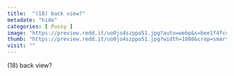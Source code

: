 ```yaml
---
title:  "(18) back view?"
metadate: "hide"
categories: [ Pussy ]
image: "https://preview.redd.it/uo0jo4szppo51.jpg?auto=webp&s=bee1f4fc4e69d94dd467a9ec17b5311a2b7c1fbf"
thumb: "https://preview.redd.it/uo0jo4szppo51.jpg?width=1080&crop=smart&auto=webp&s=a41a8f28a1e03d2be91b95de62b4c10e53281833"
visit: ""
---
```

(18) back view?
